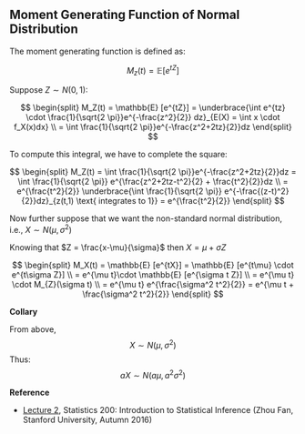 ## Moment Generating Function of Normal Distribution
The moment generating function is defined as:

$$
M_z(t) = \mathbb{E} [e^{tZ}]
$$

Suppose $Z \sim N(0,1):$

$$
\begin{split}
M_Z(t) = \mathbb{E} [e^{tZ}] = \underbrace{\int e^{tz} \cdot \frac{1}{\sqrt{2 \pi}}e^{-\frac{z^2}{2}} dz}_{E(X) = \int x \cdot f_X(x)dx} \\
= \int \frac{1}{\sqrt{2 \pi}}e^{-\frac{z^2+2tz}{2}}dz
\end{split}
$$

To compute this integral, we have to complete the square:

$$
\begin{split}
M_Z(t) = \int \frac{1}{\sqrt{2 \pi}}e^{-\frac{z^2+2tz}{2}}dz = \int \frac{1}{\sqrt{2 \pi}} e^{\frac{z^2+2tz-t^2}{2} + \frac{t^2}{2}}dz \\
= e^{\frac{t^2}{2}} \underbrace{\int \frac{1}{\sqrt{2 \pi}} e^{-\frac{(z-t)^2}{2}}dz}_{z(t,1) \text{ integrates to 1}} = e^{\frac{t^2}{2}}
\end{split}
$$

Now further suppose that we want the non-standard normal distribution, i.e., $X \sim N(\mu, \sigma^2)$

Knowing that $Z = \frac{x-\mu}{\sigma}$ then $X = \mu + \sigma Z$

$$
\begin{split}
M_X(t) = \mathbb{E} [e^{tX}] = \mathbb{E} [e^{t\mu} \cdot e^{t\sigma Z}] \\
= e^{\mu t}\cdot \mathbb{E} [e^{\sigma t Z}] \\
= e^{\mu t} \cdot M_{Z}(\sigma t) \\
= e^{\mu t} e^{\frac{\sigma^2 t^2}{2}} = e^{\mu t + \frac{\sigma^2 t^2}{2}}
\end{split}
$$

**Collary** 

From above, 
$$X \sim N(\mu, \sigma^2)$$
Thus:
$$aX \sim N(a\mu, a^2\sigma^2)$$


**Reference**
- [Lecture 2](https://web.stanford.edu/class/archive/stats/stats200/stats200.1172/Lecture02.pdf), Statistics 200: Introduction to Statistical Inference (Zhou Fan, Stanford University, Autumn 2016)

